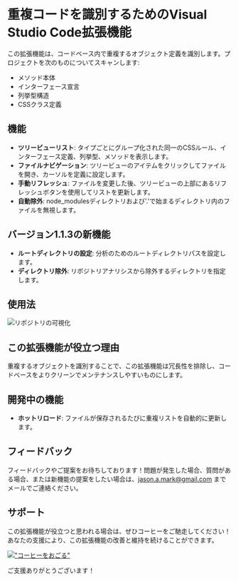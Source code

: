 # 重複コードを識別するためのVisual Studio Code拡張機能

この拡張機能は、コードベース内で重複するオブジェクト定義を識別します。プロジェクトを次のものについてスキャンします:

- メソッド本体
- インターフェース宣言
- 列挙型構造
- CSSクラス定義

## 機能

- **ツリービューリスト**: タイプごとにグループ化された同一のCSSルール、インターフェース定義、列挙型、メソッドを表示します。
- **ファイルナビゲーション**: ツリービューのアイテムをクリックしてファイルを開き、カーソルを定義に設定します。
- **手動リフレッシュ**: ファイルを変更した後、ツリービューの上部にあるリフレッシュボタンを使用してリストを更新します。
- **自動除外**: node_modulesディレクトリおよび'.'で始まるディレクトリ内のファイルを無視します。

## バージョン1.1.3の新機能

- **ルートディレクトリの設定**: 分析のためのルートディレクトリパスを設定します。
- **ディレクトリ除外**: リポジトリアナリシスから除外するディレクトリを指定します。

## 使用法

![リポジトリの可視化](https://github.com/jasonamark/jasonamark/raw/main/identify-duplicates.gif)

## この拡張機能が役立つ理由

重複するオブジェクトを識別することで、この拡張機能は冗長性を排除し、コードベースをよりクリーンでメンテナンスしやすいものにします。

## 開発中の機能

- **ホットリロード**: ファイルが保存されるたびに重複リストを自動的に更新します。

## フィードバック

フィードバックやご提案をお待ちしております！問題が発生した場合、質問がある場合、または新機能の提案をしたい場合は、[jason.a.mark@gmail.com](jason.a.mark@gmail.com) までメールでご連絡ください。

## サポート
この拡張機能が役立つと思われる場合は、ぜひコーヒーをご馳走してください！あなたの支援により、この拡張機能の改善と維持を続けることができます。

[!["コーヒーをおごる"](https://www.buymeacoffee.com/assets/img/custom_images/orange_img.png)](https://buymeacoffee.com/jasonamark8)

ご支援ありがとうございます！
